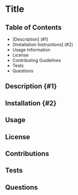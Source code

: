 # Title


## Table of Contents
- [Description] (#1) 
- [Installation Instructions] (#2) 
- Usage Information
- License
- Contributing Guidelines
- Tests
- Questions

## Description {#1}


## Installation {#2}


## Usage


## License


## Contributions


## Tests


## Questions